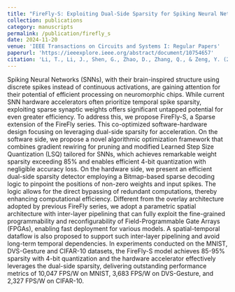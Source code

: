 ```yaml
---
title: "FireFly-S: Exploiting Dual-Side Sparsity for Spiking Neural Networks Acceleration with Reconfigurable Spatial Architecture"
collection: publications
category: manuscripts
permalink: /publication/firefly_s
date: 2024-11-20
venue: 'IEEE Transactions on Circuits and Systems I: Regular Papers'
paperurl: 'https://ieeexplore.ieee.org/abstract/document/10754657'
citation: 'Li, T., Li, J., Shen, G., Zhao, D., Zhang, Q., & Zeng, Y. (2024). FireFly-S: Exploiting Dual-Side Sparsity for Spiking Neural Networks Acceleration with Reconfigurable Spatial Architecture. IEEE Transactions on Circuits and Systems I: Regular Papers.'
---
```


Spiking Neural Networks (SNNs), with their brain-inspired structure using discrete spikes instead of continuous activations, are gaining attention for their potential of efficient processing on neuromorphic chips. While current SNN hardware accelerators often prioritize temporal spike sparsity, exploiting sparse synaptic weights offers significant untapped potential for even greater efficiency. To address this, we propose FireFly-S, a Sparse extension of the FireFly series. This co-optimized software-hardware design focusing on leveraging dual-side sparsity for acceleration. On the software side, we propose a novel algorithmic optimization framework that combines gradient rewiring for pruning and modified Learned Step Size Quantization (LSQ) tailored for SNNs, which achieves remarkable weight sparsity exceeding 85% and enables efficient 4-bit quantization with negligible accuracy loss. On the hardware side, we present an efficient dual-side sparsity detector employing a Bitmap-based sparse decoding logic to pinpoint the positions of non-zero weights and input spikes. The logic allows for the direct bypassing of redundant computations, thereby enhancing computational efficiency. Different from the overlay architecture adopted by previous FireFly series, we adopt a parametric spatial architecture with inter-layer pipelining that can fully exploit the fine-grained programmability and reconfigurability of Field-Programmable Gate Arrays (FPGAs), enabling fast deployment for various models. A spatial-temporal dataflow is also proposed to support such inter-layer pipelining and avoid long-term temporal dependencies. In experiments conducted on the MNIST, DVS-Gesture and CIFAR-10 datasets, the FireFly-S model achieves 85-95% sparsity with 4-bit quantization and the hardware accelerator effectively leverages the dual-side sparsity, delivering outstanding performance metrics of 10,047 FPS/W on MNIST, 3,683 FPS/W on DVS-Gesture, and 2,327 FPS/W on CIFAR-10.